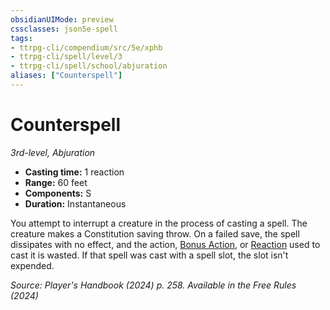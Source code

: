 ```yaml
---
obsidianUIMode: preview
cssclasses: json5e-spell
tags:
- ttrpg-cli/compendium/src/5e/xphb
- ttrpg-cli/spell/level/3
- ttrpg-cli/spell/school/abjuration
aliases: ["Counterspell"]
---
```

# Counterspell
*3rd-level, Abjuration*  

- **Casting time:** 1 reaction
- **Range:** 60 feet
- **Components:** S
- **Duration:** Instantaneous

You attempt to interrupt a creature in the process of casting a spell. The creature makes a Constitution saving throw. On a failed save, the spell dissipates with no effect, and the action, [Bonus Action](bonus-action-xphb.md), or [Reaction](reaction-xphb.md) used to cast it is wasted. If that spell was cast with a spell slot, the slot isn't expended.

*Source: Player's Handbook (2024) p. 258. Available in the Free Rules (2024)*